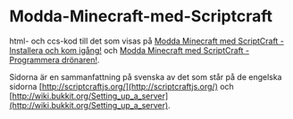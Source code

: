 Modda-Minecraft-med-Scriptcraft
===============================

html- och ccs-kod till det som visas på 
[Modda Minecraft med ScriptCraft - Installera och kom igång!](http://www.malinc.se/programming/minecraft/)
och
[Modda Minecraft med ScriptCraft - Programmera drönaren!](http://www.malinc.se/programming/minecraft/programDrone.php).

Sidorna är en sammanfattning på svenska av det som står på de engelska sidorna 
[http://scriptcraftjs.org/](http://scriptcraftjs.org/)
och [http://wiki.bukkit.org/Setting_up_a_server](http://wiki.bukkit.org/Setting_up_a_server).

